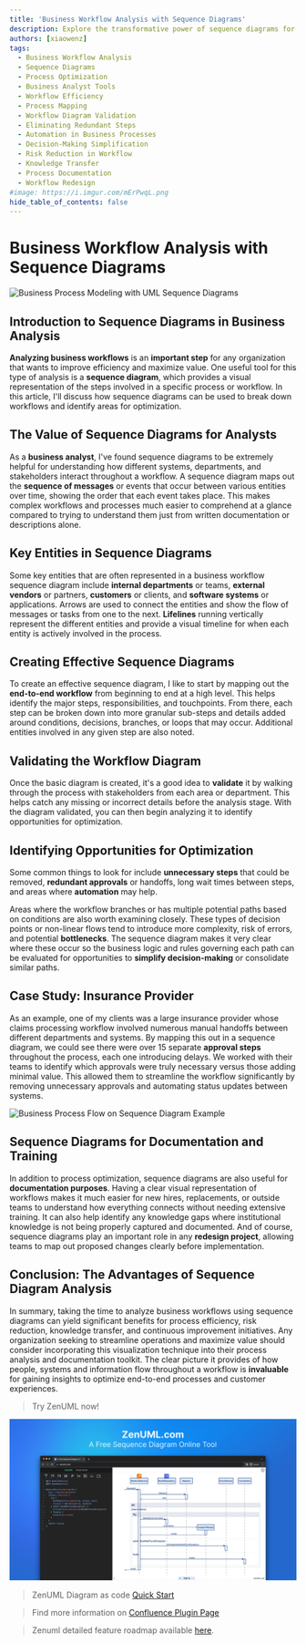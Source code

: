 ```yaml
---
title: 'Business Workflow Analysis with Sequence Diagrams'
description: Explore the transformative power of sequence diagrams for business workflow analysis in this insightful article. Learn how visual representations of processes can lead to significant improvements in efficiency, decision-making, and risk management, and how they facilitate better knowledge transfer and documentation.
authors: [xiaowenz]
tags:
  - Business Workflow Analysis
  - Sequence Diagrams
  - Process Optimization
  - Business Analyst Tools
  - Workflow Efficiency
  - Process Mapping
  - Workflow Diagram Validation
  - Eliminating Redundant Steps
  - Automation in Business Processes
  - Decision-Making Simplification
  - Risk Reduction in Workflow
  - Knowledge Transfer
  - Process Documentation
  - Workflow Redesign
#image: https://i.imgur.com/mErPwqL.png
hide_table_of_contents: false
---
```


# Business Workflow Analysis with Sequence Diagrams

![Business Process Modeling with UML Sequence Diagrams](https://cdn.sa.net/2024/02/10/VhP1xqZew7QNdUY.png)

## Introduction to Sequence Diagrams in Business Analysis

**Analyzing business workflows** is an **important step** for any organization that wants to improve efficiency and maximize value. One useful tool for this type of analysis is a **sequence diagram**, which provides a visual representation of the steps involved in a specific process or workflow. In this article, I'll discuss how sequence diagrams can be used to break down workflows and identify areas for optimization.

<!-- truncate -->

## The Value of Sequence Diagrams for Analysts

As a **business analyst**, I've found sequence diagrams to be extremely helpful for understanding how different systems, departments, and stakeholders interact throughout a workflow. A sequence diagram maps out the **sequence of messages** or events that occur between various entities over time, showing the order that each event takes place. This makes complex workflows and processes much easier to comprehend at a glance compared to trying to understand them just from written documentation or descriptions alone.

## Key Entities in Sequence Diagrams

Some key entities that are often represented in a business workflow sequence diagram include **internal departments** or teams, **external vendors** or partners, **customers** or clients, and **software systems** or applications. Arrows are used to connect the entities and show the flow of messages or tasks from one to the next. **Lifelines** running vertically represent the different entities and provide a visual timeline for when each entity is actively involved in the process.

## Creating Effective Sequence Diagrams

To create an effective sequence diagram, I like to start by mapping out the **end-to-end workflow** from beginning to end at a high level. This helps identify the major steps, responsibilities, and touchpoints. From there, each step can be broken down into more granular sub-steps and details added around conditions, decisions, branches, or loops that may occur. Additional entities involved in any given step are also noted.

## Validating the Workflow Diagram

Once the basic diagram is created, it's a good idea to **validate** it by walking through the process with stakeholders from each area or department. This helps catch any missing or incorrect details before the analysis stage. With the diagram validated, you can then begin analyzing it to identify opportunities for optimization.

## Identifying Opportunities for Optimization

Some common things to look for include **unnecessary steps** that could be removed, **redundant approvals** or handoffs, long wait times between steps, and areas where **automation** may help.

Areas where the workflow branches or has multiple potential paths based on conditions are also worth examining closely. These types of decision points or non-linear flows tend to introduce more complexity, risk of errors, and potential **bottlenecks**. The sequence diagram makes it very clear where these occur so the business logic and rules governing each path can be evaluated for opportunities to **simplify decision-making** or consolidate similar paths.

## Case Study: Insurance Provider

As an example, one of my clients was a large insurance provider whose claims processing workflow involved numerous manual handoffs between different departments and systems. By mapping this out in a sequence diagram, we could see there were over 15 separate **approval steps** throughout the process, each one introducing delays. We worked with their teams to identify which approvals were truly necessary versus those adding minimal value. This allowed them to streamline the workflow significantly by removing unnecessary approvals and automating status updates between systems.

![Business Process Flow on Sequence Diagram Example](https://cdn.sa.net/2024/02/10/Hh9roijg2NTAzdV.png)

## Sequence Diagrams for Documentation and Training

In addition to process optimization, sequence diagrams are also useful for **documentation purposes**. Having a clear visual representation of workflows makes it much easier for new hires, replacements, or outside teams to understand how everything connects without needing extensive training. It can also help identify any knowledge gaps where institutional knowledge is not being properly captured and documented. And of course, sequence diagrams play an important role in any **redesign project**, allowing teams to map out proposed changes clearly before implementation.

## Conclusion: The Advantages of Sequence Diagram Analysis

In summary, taking the time to analyze business workflows using sequence diagrams can yield significant benefits for process efficiency, risk reduction, knowledge transfer, and continuous improvement initiatives. Any organization seeking to streamline operations and maximize value should consider incorporating this visualization technique into their process analysis and documentation toolkit. The clear picture it provides of how people, systems and information flow throughout a workflow is **invaluable** for gaining insights to optimize end-to-end processes and customer experiences.

> Try ZenUML now!

[![ZenUML: The Best Diagram Plugin for Confluence](../../static/img/og-image.png)](https://app.zenuml.com)

> ZenUML Diagram as code [Quick Start](https://zenuml.com/docs/zenuml-quick-start)

> Find more information on [Confluence Plugin Page](https://zenuml.com/docs/products/zenuml-diagrams-for-confluence)

> Zenuml detailed feature roadmap available [here](/roadmap).
